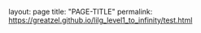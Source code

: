 layout: page
title: "PAGE-TITLE"
permalink: https://greatzel.github.io/lilg_level1_to_infinity/test.html
